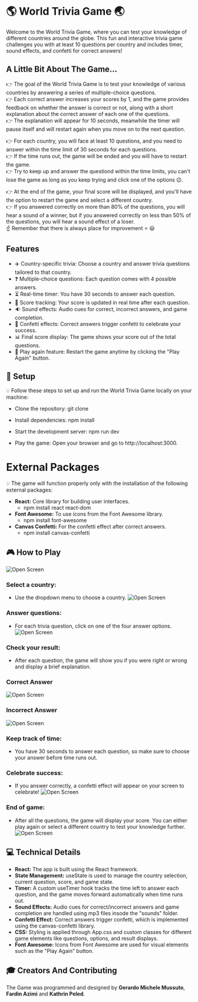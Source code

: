 # 🌎 World Trivia Game 🌏

Welcome to the World Trivia Game, where you can test your knowledge of different countries around the globe. This fun and interactive trivia game challenges you with at least 10 questions per country and includes timer, sound effects, and confetti for correct answers!

## A Little Bit About The Game...

👉 The goal of the World Trivia Game is to test your knowledge of various countries by answering a series of multiple-choice questions.  
👉 Each correct answer increases your scores by 1, and the game provides feedback on whether the answer is correct or not, along with a short explanation about the correct answer of each one of the questions.  
👉 The explanation will appear for 10 seconds, meanwhile the timer will pause itself and will restart again when you move on to the next question.

👉 For each country, you will face at least 10 questions, and you need to answer within the time limit of 30 seconds for each questions.  
👉 If the time runs out, the game will be ended and you will have to restart the game.  
👉 Try to keep up and answer the questiond within the time limits, you can't lose the game as long as you keep trying and click one of the options 😉.

👉 At the end of the game, your final score will be displayed, and you'll have the option to restart the game and select a different country.  
👉 If you answered correctly on more than 80% of the questions, you will hear a sound of a winner, but if you answered correctly on less than 50% of the questions, you will hear a sound effect of a loser.  
☝️ Remember that there is always place for improvement ⭐ 😃

## Features

- ✈️ Country-specific trivia: Choose a country and answer trivia questions tailored to that country.
- ❓ Multiple-choice questions: Each question comes with 4 possible answers.
- ⏳ Real-time timer: You have 30 seconds to answer each question.
- 📑 Score tracking: Your score is updated in real time after each question.
- 🔉 Sound effects: Audio cues for correct, incorrect answers, and game completion.
- 🎊 Confetti effects: Correct answers trigger confetti to celebrate your success.
- 📊 Final score display: The game shows your score out of the total questions.
- 🔁 Play again feature: Restart the game anytime by clicking the "Play Again" button.

## 🔨 Setup

💡 Follow these steps to set up and run the World Trivia Game locally on your machine:

- Clone the repository:
  git clone <repository-url>

- Install dependencies:
  npm install

- Start the development server:
  npm run dev

- Play the game:
  Open your browser and go to http://localhost:3000.

# External Packages

💡 The game will function properly only with the installation of the following external packages:

- **React:** Core library for building user interfaces.
  - npm install react react-dom
- **Font Awesome:** To use icons from the Font Awesome library.
  - npm install font-awesome
- **Canvas Confetti:** For the confetti effect after correct answers.
  - npm install canvas-confetti

## 🎮 How to Play

![Open Screen](./src/images/Trivia-OpenScreen.png)

### Select a country:

- Use the dropdown menu to choose a country.
  ![Open Screen](./src/images/Trivia-SelectingCountry.png)

### Answer questions:

- For each trivia question, click on one of the four answer options.
  ![Open Screen](./src/images/Trivia-MultipleChoiceQuestions.png)

### Check your result:

- After each question, the game will show you if you were right or wrong and display a brief explanation.

### Correct Answer

![Open Screen](./src/images/Trivia-CorrectAnswer.png)

### Incorrect Answer

![Open Screen](./src/images/Trivia-WrongAnswer.png)

### Keep track of time:

- You have 30 seconds to answer each question, so make sure to choose your answer before time runs out.

### Celebrate success:

- If you answer correctly, a confetti effect will appear on your screen to celebrate!
  ![Open Screen](./src/images/Trivia-Confetti.png)

### End of game:

- After all the questions, the game will display your score. You can either play again or select a different country to test your knowledge further.
  ![Open Screen](./src/images/Trivia-EndGame.png)

## 💻 Technical Details

- **React:** The app is built using the React framework.
- **State Management:** useState is used to manage the country selection, current question, score, and game state.
- **Timer:** A custom useTimer hook tracks the time left to answer each question, and the game moves forward automatically when time runs out.
- **Sound Effects:** Audio cues for correct/incorrect answers and game completion are handled using mp3 files insode the "sounds" folder.
- **Confetti Effect:** Correct answers trigger confetti, which is implemented using the canvas-confetti library.
- **CSS:** Styling is applied through App.css and custom classes for different game elements like questions, options, and result displays.
- **Font Awesome:** Icons from Font Awesome are used for visual elements such as the "Play Again" button.

## 🎓 Creators And Contributing

The Game was programmed and designed by **Gerardo Michele Mussuto**, **Fardin Azimi** and **Kathrin Peled**.
